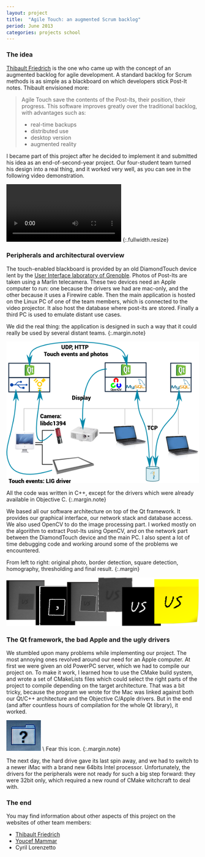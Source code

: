 ```yaml
---
layout: project
title:  "Agile Touch: an augmented Scrum backlog"
period: June 2013
categories: projects school
---
```


### The idea

[Thibault Friedrich](http://thibaultfriedrich.fr/cv/) is the one who came up
with the concept of an augmented backlog for agile development. A standard
backlog for Scrum methods is as simple as a blackboard on which developers
stick Post-It notes. Thibault envisioned more:

> Agile Touch save the contents of the Post-Its, their position, their
> progress. This software improves greatly over the traditional backlog, with
> advantages such as: 
> 
> *   real-time backups
> *   distributed use
> *   desktop version
> *   augmented reality

I became part of this project after he decided to implement it and submitted
his idea as an end-of-second-year project. Our four-student team turned his
design into a real thing, and it worked very well, as you can see in the
following video demonstration.

<video src="http://duet.imag.fr:8080/EnsimagVideo/2013_ScrumBacklog.mp4" controls>
You can simply [download the video presentation](http://duet.imag.fr:8080/EnsimagVideo/2013_ScrumBacklog.mp4).
</video>
{:.fullwidth.resize}


### Peripherals and architectural overview

The touch-enabled blackboard is provided by an old DiamondTouch device lent by
the [User Interface laboratory of Grenoble](http://iihm.imag.fr/en/). Photos of
Post-Its are taken using a Marlin telecamera. These two devices need an Apple
computer to run: one because the drivers we had are mac-only, and the other
because it uses a Firewire cable. Then the main application is hosted on the
Linux PC of one of the team members, which is connected to the video projector.
It also host the database where post-its are stored. Finally a third PC is used
to emulate distant use cases.

We did the real thing: the application is designed in such a way that it could
really be used by several distant teams.
{:.margin.note}

![Architecture diagram](/public/agiletouch_archi.png)

All the code was written in C++, except for the drivers which were already
available in Objective C.
{:.margin.note}

We based all our software architecture on top of the Qt framework. It provides
our graphical interface, our network stack and database access.  We also used
OpenCV to do the image processing part. I worked mostly on the algorithm to
extract Post-Its using OpenCV, and on the network part between the DiamondTouch
device and the main PC. I also spent a lot of time debugging code and working
around some of the problems we encountered.

From left to right: original photo, border detection, square detection,
homography, thresholding and final result.
{:.margin}

![OpenCV recognition steps](/public/agiletouch_post_it_steps.png)

### The Qt framework, the bad Apple and the ugly drivers

We stumbled upon many problems while implementing our project. The most
annoying ones revolved around our need for an Apple computer. At first we were
given an old PowerPC server, which we had to compile our project on. To make it
work, I learned how to use the CMake build system, and wrote a set of
CMakeLists files which could select the right parts of the project to compile
depending on the target architecture. That was a bit tricky, because the
program we wrote for the Mac was linked against both our Qt/C++ architecture
and the Objective C/Apple drivers. But in the end (and after countless hours of
compilation for the whole Qt library), it worked.

![Dead drive Mac icon](/public/dead_drive_mac_icon.jpg) \\
Fear this icon.
{:.margin.note}

The next day, the hard drive gave its last spin away, and we had to switch to a
newer iMac with a brand new 64bits Intel processor. Unfortunately, the drivers
for the peripherals were not ready for such a big step forward: they were 32bit
only, which required a new round of CMake witchcraft to deal with.

### The end

You may find information about other
aspects of this project on the websites of other team members:

* [Thibault Friedrich](http://thibaultfriedrich.fr/cv/)
* [Youcef Mammar](http://ymammar.com/?q=about)
* Cyril Lorenzetto

